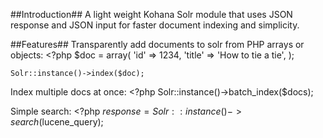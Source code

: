 ##Introduction##
A light weight Kohana Solr module that uses JSON response and JSON input for faster document indexing and simplicity.

##Features##
Transparently add documents to solr from PHP arrays or objects:
	<?php
	$doc = array(
		'id' => 1234,
		'title' => 'How to tie a tie',
	);
	
	Solr::instance()->index($doc);

Index multiple docs at once:
	<?php
	Solr::instance()->batch_index($docs);

Simple search:
	<?php
	$response = Solr::instance()->search($lucene_query);
